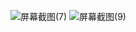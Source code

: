 ![屏幕截图(7)](https://github.com/user-attachments/assets/a04c630b-5619-45dc-88fe-34b7869ceb09)
![屏幕截图(9)](https://github.com/user-attachments/assets/ea71c396-7768-4f33-aacc-7f84c5036fde)
